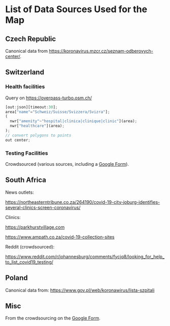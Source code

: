 # List of Data Sources Used for the Map

## Czech Republic 

Canonical data from https://koronavirus.mzcr.cz/seznam-odberovych-center/.

## Switzerland

### Health facilities

Query on https://overpass-turbo.osm.ch/ 

```js
[out:json][timeout:30];
area["name"="Schweiz/Suisse/Svizzera/Svizra"]; 
(
  nwr["amenity"~"hospital|clinica|clinique|clinic"](area);
  nwr["healthcare"](area);
);
// convert polygons to points
out center;
```

### Testing Facilities

Crowdsourced (various sources, including a [Google Form](https://docs.google.com/forms/d/e/1FAIpQLSfpChekpNXQyKVn9tOCvnQmEW5T_VMQmtV5cAVMucnCyJGDGw/viewform?usp=sf_link)).

## South Africa

News outlets:

https://northeasterntribune.co.za/264190/covid-19-city-joburg-identifies-several-clinics-screen-coronavirus/

Clinics:

https://parkhurstvillage.com 

https://www.ampath.co.za/covid-19-collection-sites

Reddit (crowdsourced): 

https://www.reddit.com/r/johannesburg/comments/fycjq8/looking_for_help_to_list_covid19_testing/

## Poland

Canonical data from: https://www.gov.pl/web/koronawirus/lista-szpitali

## Misc

From the crowdsourcing on the [Google Form](https://docs.google.com/forms/d/e/1FAIpQLSfpChekpNXQyKVn9tOCvnQmEW5T_VMQmtV5cAVMucnCyJGDGw/viewform?usp=sf_link).


